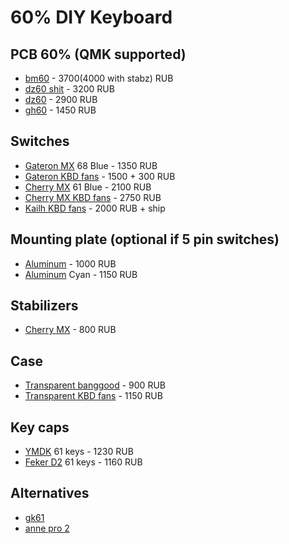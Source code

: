 # 60% DIY Keyboard

## PCB 60% (QMK supported)
- [bm60](https://www.aliexpress.com/item/4000467492920.html?spm=a2g0v.12010612.8148356.18.791f7919OK1pbS) - 3700(4000 with stabz) RUB
- [dz60 shit](https://www.banggood.com/DZ60-60-Layout-PCB-Type-C-Interface-Custom-Mechanical-Keyboard-PCB-Board-p-1439768.html?rmmds=detail-left-hotproducts__7&cur_warehouse=CN) - 3200 RUB
- [dz60](https://www.aliexpress.com/item/32824638057.html) - 2900 RUB
- [gh60](https://aliexpress.ru/item/32962736933.html?spm=a2g0o.detail.1000060.1.716e6192m32gpc&gps-id=pcDetailBottomMoreThisSeller&scm=1007.14977.161853.0&scm_id=1007.14977.161853.0&scm-url=1007.14977.161853.0&pvid=59f9120d-16c1-40ae-a33b-01e716a468de&_t=gps-id:pcDetailBottomMoreThisSeller,scm-url:1007.14977.161853.0,pvid:59f9120d-16c1-40ae-a33b-01e716a468de,tpp_buckets:668%230%23131923%2311_668%23808%234093%23823_668%23888%233325%238_668%232717%237562%23436) - 1450 RUB

## Switches
- [Gateron MX](https://aliexpress.ru/item/32980039972.html?spm=a2g0o.productlist.0.0.68313c979v2dwB&algo_pvid=6c7b213f-6e13-40d6-b4b9-fdc798b850e9&algo_expid=6c7b213f-6e13-40d6-b4b9-fdc798b850e9-0&btsid=0b8b034c15872058266066133ec8d9&ws_ab_test=searchweb0_0,searchweb201602_,searchweb201603) 68 Blue - 1350 RUB
- [Gateron KBD fans](https://aliexpress.ru/item/32961463465.html?spm=a2g0v.12010612.8148356.10.16c8459fC0nn4y) - 1500 + 300 RUB
- [Cherry MX](https://aliexpress.ru/item/4000100166477.html?spm=a2g0o.productlist.0.0.368275dd95G6Tm&algo_pvid=47f958dc-a553-49d9-9c50-e27390874d41&algo_expid=47f958dc-a553-49d9-9c50-e27390874d41-0&btsid=0b8b034c15872060941867581ec8d9&ws_ab_test=searchweb0_0,searchweb201602_,searchweb201603_) 61 Blue - 2100 RUB
- [Cherry MX KBD fans](https://aliexpress.ru/item/32961463465.html?spm=a2g0v.12010612.8148356.10.16c8459fC0nn4y) - 2750 RUB
- [Kailh KBD fans](https://aliexpress.ru/item/32851918742.html?spm=a2g0v.12010612.8148356.2.182f303fzEtwJf) - 2000 RUB + ship

## Mounting plate (optional if 5 pin switches)
- [Aluminum](https://www.banggood.com/Aluminium-Board-Plate-Mechanical-Keyboard-Universal-Frame-for-RS60-GH60-PCB-p-1077451.html?rmmds=search&ID=224&cur_warehouse=CN) - 1000 RUB
- [Aluminum](https://aliexpress.ru/item/32850765051.html?spm=a2g0o.productlist.0.0.5815bf1dpS3YJo&algo_pvid=077704c3-b28f-4367-9cb7-b4cffe4cf145&algo_expid=077704c3-b28f-4367-9cb7-b4cffe4cf145-10&btsid=0b8b035615872102595831899e5fcc&ws_ab_test=searchweb0_0,searchweb201602_,searchweb201603_) Cyan - 1150 RUB

## Stabilizers
- [Cherry MX](https://www.banggood.com/2x-6_25x-PCB-Mount-Mechanical-Keyboard-Cap-Stabilizer-For-Cherry-MX-Switch-p-1086051.html?rmmds=search&cur_warehouse=CN) - 800 RUB

## Case
- [Transparent banggood](https://www.banggood.com/DIY-60-Mechanical-Keyboard-Case-Universal-Customized-Plastic-Shell-Base-for-GH60-Poker2-p-1183414.html?rmmds=search&ID=3868&cur_warehouse=CN) - 900 RUB
- [Transparent KBD fans](https://aliexpress.ru/item/32804361864.html?spm=a2g0v.12010612.8148356.2.1fa818f67aYm8b) - 1150 RUB

## Key caps
- [YMDK](https://aliexpress.ru/item/32813657693.html?spm=a2g0o.productlist.0.0.368275dd95G6Tm&algo_pvid=47f958dc-a553-49d9-9c50-e27390874d41&algo_expid=47f958dc-a553-49d9-9c50-e27390874d41-14&btsid=0b8b034c15872060941867581ec8d9&ws_ab_test=searchweb0_0,searchweb201602_,searchweb201603_) 61 keys - 1230 RUB
- [Feker D2](https://www.banggood.com/Feker-D2-61108-keys-DSA-Profile-PBT-Sublimation-Keycap-for-Anne-pro-2-Feker-01-RK-61-60-Mechanical-Keyboard-p-1626484.html?rmmds=search&ID=3874&cur_warehouse=CN) 61 keys - 1160 RUB

## Alternatives
- [gk61](https://aliexpress.ru/item/4000012170205.html?spm=a2g0o.productlist.0.0.79c17537M2Pxkv&algo_pvid=eaa4fc6e-4b37-4042-be8e-fb36b455e72d&algo_expid=eaa4fc6e-4b37-4042-be8e-fb36b455e72d-24&btsid=0b8b035a15872163024688889ec205&ws_ab_test=searchweb0_0,searchweb201602_,searchweb201603_)
- [anne pro 2](https://www.aliexpress.com/item/32917881549.html?spm=a2g0o.productlist.0.0.79c17537M2Pxkv&algo_pvid=eaa4fc6e-4b37-4042-be8e-fb36b455e72d&algo_expid=eaa4fc6e-4b37-4042-be8e-fb36b455e72d-7&btsid=0b8b035a15872163024688889ec205&ws_ab_test=searchweb0_0,searchweb201602_,searchweb201603_)
